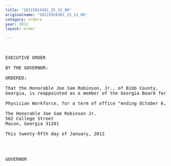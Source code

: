 ```yaml
---
title: "18115924301_25_12_06"
originalname: "18115924301_25_12_06"
category: orders
year: 2012
layout: order

---
```

<pre>
 

EXECUTIVE ORDER

BY THE GOVERNOR:

ORDERED:

That the Honorable Joe Sam Robinson, Jr., of Bibb County,
Georgia, is reappointed as a member of the Georgia Board for

Physician Workforce, for a term of office "ending October 6, 2016.

The Honorable Joe Sam Robinson Jr.
562 College Street
Macon, Georgia 31201

This twenty-ﬁfth day of January, 2012

 
    

GOVERNOR

</pre>
